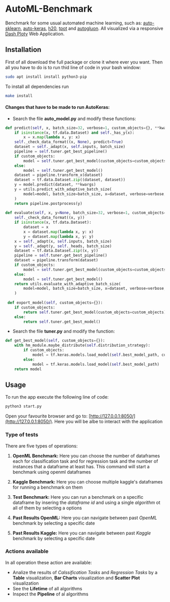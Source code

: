 # AutoML-Benchmark
Benchmark for some usual automated machine learning, such as: [auto-sklearn](https://automl.github.io/auto-sklearn/master/), [auto-keras](https://autokeras.com/), [h20](https://docs.h2o.ai/h2o/latest-stable/h2o-docs/automl.html), [tpot](http://epistasislab.github.io/tpot/) and [autogluon](http://epistasislab.github.io/tpot/). All visualized via a responsive [Dash Ploty](https://dash.plotly.com/) Web Application.


## Installation
First of all download the full package or clone it where ever you want. Then all you have to do is to run thid line of code in your bash window: 
```bash
sudo apt install install python3-pip
```

To install all dependencies run 
```bash
make install
```

#### Changes that have to be made to run AutoKeras:
* Search the file **auto_model.py** and modify these functions:
```python
def predict(self, x, batch_size=32, verbose=1, custom_objects={}, **kwargs):
    if isinstance(x, tf.data.Dataset) and self._has_y(x):
        x = x.map(lambda x, y: x)
    self._check_data_format((x, None), predict=True)
    dataset = self._adapt(x, self.inputs, batch_size)
    pipeline = self.tuner.get_best_pipeline()
    if custom_objects:
        model = self.tuner.get_best_model(custom_objects=custom_objects)
    else:
        model = self.tuner.get_best_model()
    dataset = pipeline.transform_x(dataset)
    dataset = tf.data.Dataset.zip((dataset, dataset))
    y = model.predict(dataset, **kwargs)
    y = utils.predict_with_adaptive_batch_size(
        model=model, batch_size=batch_size, x=dataset, verbose=verbose, **kwargs
    )
    return pipeline.postprocess(y)
        
def evaluate(self, x, y=None, batch_size=32, verbose=1, custom_objects={},**kwargs):
    self._check_data_format((x, y))
    if isinstance(x, tf.data.Dataset):
        dataset = x
        x = dataset.map(lambda x, y: x)
        y = dataset.map(lambda x, y: y)
    x = self._adapt(x, self.inputs, batch_size)
    y = self._adapt(y, self._heads, batch_size)
    dataset = tf.data.Dataset.zip((x, y))
    pipeline = self.tuner.get_best_pipeline()
    dataset = pipeline.transform(dataset)
    if custom_objects:
        model = self.tuner.get_best_model(custom_objects=custom_objects)
    else:
        model = self.tuner.get_best_model()
    return utils.evaluate_with_adaptive_batch_size(
        model=model, batch_size=batch_size, x=dataset, verbose=verbose, **kwargs
    )
        
 def export_model(self, custom_objects={}):
    if custom_objects:
        return self.tuner.get_best_model(custom_objects=custom_objects)
    else:
        return self.tuner.get_best_model()
```

* Search the file **tuner.py** and modify the function:
```python
def get_best_model(self, custom_objects={}):
    with hm_module.maybe_distribute(self.distribution_strategy):
        if custom_objects:
            model = tf.keras.models.load_model(self.best_model_path, custom_objects=custom_objects)
        else:
            model = tf.keras.models.load_model(self.best_model_path)
    return model
```

## Usage
To run the app execute the following line of code:
```bash
python3 start.py
```
Open your favourite browser and go to: [http://127.0.0.1:8050/](http://127.0.0.1:8050/). Here you will be albe to interact with the application

### Type of tests
There are five types of operations:

1. **OpenML Benchmark:** Here you can choose the number of dataframes each for classification task and for regression task and the number of instances that a dataframe at least has. This command will start a benchmark using openml dataframes

2. **Kaggle Benchmark:** Here you can choose multiple kaggle's dataframes for running a benchmark on them

3. **Test Benchmark:** Here you can run a benchmark on a specific dataframe by insering the *dataframe id* and using a single *algorithm* ot all of them by selecting a options

4. **Past Results OpenML:** Here you can navigate between past *OpenML* benchmark by selecting a specific date

5. **Past Results Kaggle:** Here you can navigate between past *Kaggle* benchmark by selecting a specific date

### Actions available 
In all operation these action are available:
* Analize the results of _Calssification Tasks_ and _Regression Tasks_ by a **Table** visualization, **Bar Charts** visualization and **Scatter Plot** visualization
* See the **Lifetime** of all algorithms
* Inspect the **Pipeline** of al algorithms
